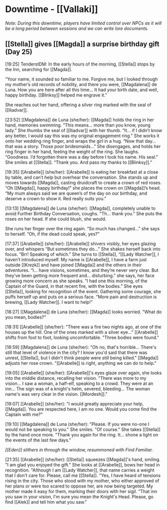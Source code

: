 # Downtime - [[Vallaki]]
*Note: During this downtime, players have limited control over NPCs as it will be a long period between sessions and we can write lore documents.*

## [[Stella]] gives [[Magda]] a surprise birthday gift (Day 25)

[19:25] TenderstDM: In the early hours of the morning, [[Stella]] stops by the Inn, searching for [[Magda]].

“Your name, it sounded so familiar to me. Forgive me, but I looked through my mother’s old records of nobility, and there you were, [[Magdalena]] de Luna. How you are here after all this time…
It had your birth date, and well, happy birthday. [[Blinksy]] helped me engrave it.”

She reaches out her hand, offering a silver ring marked with the seal of [[Iliadvar]].

[23:52] [[Magdalena]] de Luna (she/her): [[Magda]] holds the ring in her hand, memories swimming. “This means… more than you know, young lady.” She thumbs the seal of [[Iliadvar]] with her thumb. “It… if I didn’t know any better, I would say this was my original engagement ring.” She works it onto her wedding ring finger, and wraps the girl in a hug. “Now that day… that was a story. Those poor bridesmaids…” She disengages, and holds her ring finger in her hand, feeling the weight of the ring. She laughs. “Goodness. I’d forgotten there was a day before I took his name. His seal.” She smiles at [[Stella]]. “Thank you. And pass my thanks to [[Blinksy]].”

[19:35] [[Arabelle]] (she/her): [[Arabelle]] is eating her breakfast at a close by table, and can’t help but overhear the conversation. She stands up and moves towards [[Magda]], casting druidcraft to create a crown of red roses.
“Oh [[Magda]], happy birthday!” she places the crown on [[Magda]]’s head. “My mum always said we are queen’s of the day on our birthday, and deserve a crown to show it. Red really suits you.”

[13:13] [[Magdalena]] de Luna (she/her): [[Magda]], completely unable to avoid Further Birthday Conversation, coughs. “Th… thank you.” She puts the roses on her head. If she could blush, she would.

She runs her finger over the ring again. “So much has changed…” she says to herself. “Oh, if the dead could speak, yes?”

[17:37] [[Arabelle]] (she/her): [[Arabelle]] shivers visibly, her eyes glazing over, and whispers “But sometimes they do…”
She shakes herself back into focus. “Brr! Speaking of which.”
She turns to [[Stella]], “[[Lady Watcher]], I haven’t introduced myself. My name is [[Arabelle]], I have a farm just outside [[Krezk]] and have joined [[Magda]] and the others in their adventures. 
“I… have visions, sometimes, and they’re never very clear. But they’ve been getting more frequent and… disturbing.” she says, her face growing more concern as she speaks.
“I had one this morning, of the Captain of the Guard, in that recent fire, with the bodies.”
She eyes [[Stella]], looking for recognition of the event. Gathering some courage, she puffs herself up and puts on a serious face. “More pain and destruction is brewing, [[Lady Watcher]]. I want to help!”
 
[18:27] [[Magdalena]] de Luna (she/her): [[Magda]] looks worried. "What do you mean, bodies?"

[18:31] [[Arabelle]] (she/her): "There was a fire two nights ago, at one of the houses up the hill. One of the ones marked with a silver eye..." [[Arabelle]] shifts from foot to foot, looking uncomfortable. "Three bodies were found."

[18:59] [[Magdalena]] de Luna (she/her): "Oh no, that's horrible... There's still that level of violence in the city? I know you'd said that there was unrest, [[Stella]], but I didn't think people were still being killed." [[Magda]] adjusts her rose crown. "[[Arabelle]] is right, anything we can do to help."

[19:05] [[Arabelle]] (she/her): [[Arabelle]]'s eyes glaze over again, she looks into the middle distance, recalling her vision. "There was more to my vision... I saw a woman, a half-elf, speaking to a crowd. They were at an inn... The sign was of a knight's helm, severed, bleeding... The woman name's was very clear in the vision. [[Mordesh]]."

[19:07] [[Arabelle]] (she/her): "I would greatly appreciate your help, [[Magda]]. You are respected here, I am no one. Would you come find the Captain with me?"

[19:10] [[Magdalena]] de Luna (she/her): "Please. If you were no-one I would not be speaking to you." She smiles. "Of course." She takes [[Stella]] by the hand once more. "Thank you again for the ring. It... shone a light on the events of the last few days."

*[[Eden]] slithers in through the window, resummoned with Find Familiar.*

[21:35] [[Arabelle]] (she/her): [[Stella]] squeezes [[Magda]]'s hand, smiling. "I am glad you enjoyed the gift." She looks at [[Arabelle]], bows her head in recognition.
"Although I am [[Lady Watcher]], that name carries a weight that I don't care for. Please, call me [[Stella]].
"Yes, I have heard of tensions rising in the city. Those who stood with my mother, who either approved of her plans or were too scared to oppose her, are now being targeted. My mother made it easy for them, marking their doors with her sigil.
"That inn you saw in your vision, I'm sure you mean the Knight's Head. Please, go find [[Alek]] and tell him what you saw."
